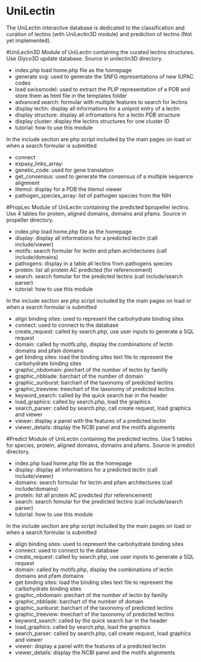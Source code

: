 # UniLectin

The UniLectin interactive database is dedicated to the classification and curation of lectins (with UniLectin3D module) and prediction of lectins (Not yet implemented). 

#UniLectin3D
Module of UniLectin containing the curated lectins structures. Use Glyco3D update database.
Source in unilectin3D directory. 

- index.php load home.php file as the homepage
- generate svg: used to generate the SNFG representations of new IUPAC codes
- load swissmodel: used to extract the PLIP representation of a PDB and store them as html file in the templates folder
- advanced search: formular with multiple features to search for lectins
- display lectin: display all informations for a uniprot entry of a lectin
- display structure: display all infromations for a lectin PDB structure
- display cluster: display the lectins structures for one cluster ID
- tutorial: how to use this module

In the include section are php script included by the main pages on load or when a search formular is submitted

- connect
- expasy_links_array:
- genetic_code: used for gene translation
- get_consensus: used to generate the consensus of a multiple sequence alignment
- litemol: display for a PDB the litemol viewer
- pathogen_species_array: list of pathogen species from the NIH

#PropLec
Module of UniLectin containing the predicted bpropeller lectins. Use 4 tables for protein, aligned domains, domains and pfams.
Source in propeller directory.

- index.php load home.php file as the homepage
- display: display all informations for a predicted lectin (call include/viewer)
- motifs: search formular for lectin and pfam architectures (call include/domains)
- pathogens: display in a table all lectins from pathogens species
- protein: list all protein AC predicted (for referencement)
- search: search fomular for the predicted lectins (call include/search parser)
- tutorial: how to use this module

In the include section are php script included by the main pages on load or when a search formular is submitted

- align binding sites: used to represent the carbohydrate binding sites
- connect: used to connect to the database
- create_request: called by search.php, use user inputs to generate a SQL request
- domain: called by motifs.php, display  the combinations of lectin domains and pfam domains
- get binding sites: load the binding sites text file to represent the carbohydrate binding sites
- graphic_nbdomain: piechart of the number of lectin by familly
- graphic_nbblade: barchart of the number of domain
- graphic_sunburst: barchart of the taxonomy of predicted lectins
- graphic_treeview: treechart of the taxonomy of predicted lectins
- keyword_search: called by the quick search bar in the header
- load_graphics: called by search.php, load the graphics
- search_parser: called by search.php, call create request, load graphics and viewer
- viewer: display a panel with the features of a predicted lectin
- viewer_details: display the NCBI panel and the motifs alignments

#Predict
Module of UniLectin containing the predicted lectins. Use 5 tables for species, protein, aligned domains, domains and pfams.
Source in predict directory. 

- index.php load home.php file as the homepage
- display: display all informations for a predicted lectin (call include/viewer)
- domains: search formular for lectin and pfam architectures (call include/domains)
- protein: list all protein AC predicted (for referencement)
- search: search fomular for the predicted lectins (call include/search parser)
- tutorial: how to use this module

In the include section are php script included by the main pages on load or when a search formular is submitted

- align binding sites: used to represent the carbohydrate binding sites
- connect: used to connect to the database
- create_request: called by search.php, use user inputs to generate a SQL request
- domain: called by motifs.php, display  the combinations of lectin domains and pfam domains
- get binding sites: load the binding sites text file to represent the carbohydrate binding sites
- graphic_nbdomain: piechart of the number of lectin by familly
- graphic_nbblade: barchart of the number of domain
- graphic_sunburst: barchart of the taxonomy of predicted lectins
- graphic_treeview: treechart of the taxonomy of predicted lectins
- keyword_search: called by the quick search bar in the header
- load_graphics: called by search.php, load the graphics
- search_parser: called by search.php, call create request, load graphics and viewer
- viewer: display a panel with the features of a predicted lectin
- viewer_details: display the NCBI panel and the motifs alignments
